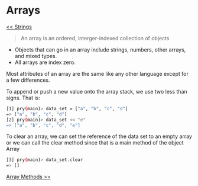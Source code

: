 Arrays
======
[<< Strings](https://github.com/KLVTZ/Ruby-Essentials/blob/master/notes/Chapter_02:%20Ruby%20Object%20Types/05.strings.md)

> An array is an ordered, interger-indexed collection of objects
 
- Objects that can go in an array include strings, numbers, other arrays, and
  mixed types.
- All arrays are index zero.

Most attributes of an array are the same like any other language except for a
few differences.

To append or push a new value onto the array stack, we use two less than signs.
That is:

```bash
[1] pry(main)> data_set = ["a", "b", "c", "d"]
=> ["a", "b", "c", "d"]
[2] pry(main)> data_set << "e"
=> ["a", "b", "c", "d", "e"]
```

To clear an array, we can set the reference of the data set to an empty array or
we can call the clear method since that is a main method of the object Array

```bash
[3] pry(main)> data_set.clear
=> []
```

[Array Methods >>](https://github.com/KLVTZ/Ruby-Essentials/blob/master/notes/Chapter_02:%20Ruby%20Object%20Types/07.array_methods.md)
